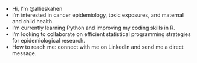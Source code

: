 - Hi, I’m @allieskahen
- I’m interested in cancer epidemiology, toxic exposures, and maternal and child health.
- I’m currently learning Python and improving my coding skills in R. 
- I’m looking to collaborate on efficient statistical programming strategies for epidemiological research. 
- How to reach me: connect with me on LinkedIn and send me a direct message.

<!---
allieskahen/allieskahen is a ✨ special ✨ repository because its `README.md` (this file) appears on your GitHub profile.
You can click the Preview link to take a look at your changes.
--->
